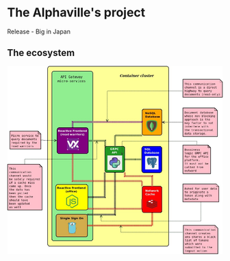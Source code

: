 # The Alphaville's project
Release - Big in Japan


## The ecosystem

![enter image description here](./docs/imgs/ecosystem.jpeg)
